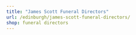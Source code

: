 ```yaml
---
title: "James Scott Funeral Directors"
url: /edinburgh/james-scott-funeral-directors/
shop: funeral directors
---
```


